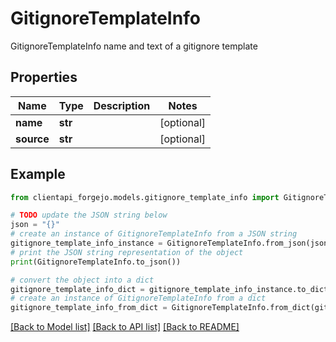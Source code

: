 # GitignoreTemplateInfo

GitignoreTemplateInfo name and text of a gitignore template

## Properties

Name | Type | Description | Notes
------------ | ------------- | ------------- | -------------
**name** | **str** |  | [optional] 
**source** | **str** |  | [optional] 

## Example

```python
from clientapi_forgejo.models.gitignore_template_info import GitignoreTemplateInfo

# TODO update the JSON string below
json = "{}"
# create an instance of GitignoreTemplateInfo from a JSON string
gitignore_template_info_instance = GitignoreTemplateInfo.from_json(json)
# print the JSON string representation of the object
print(GitignoreTemplateInfo.to_json())

# convert the object into a dict
gitignore_template_info_dict = gitignore_template_info_instance.to_dict()
# create an instance of GitignoreTemplateInfo from a dict
gitignore_template_info_from_dict = GitignoreTemplateInfo.from_dict(gitignore_template_info_dict)
```
[[Back to Model list]](../README.md#documentation-for-models) [[Back to API list]](../README.md#documentation-for-api-endpoints) [[Back to README]](../README.md)


